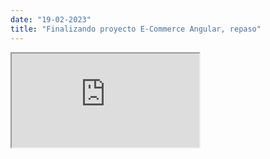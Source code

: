 ```yaml
---
date: "19-02-2023"
title: "Finalizando proyecto E-Commerce Angular, repaso"
---
```

<iframe src="https://www.youtube.com/embed/i01XH7FLhsk" allowfullscreen></iframe>
